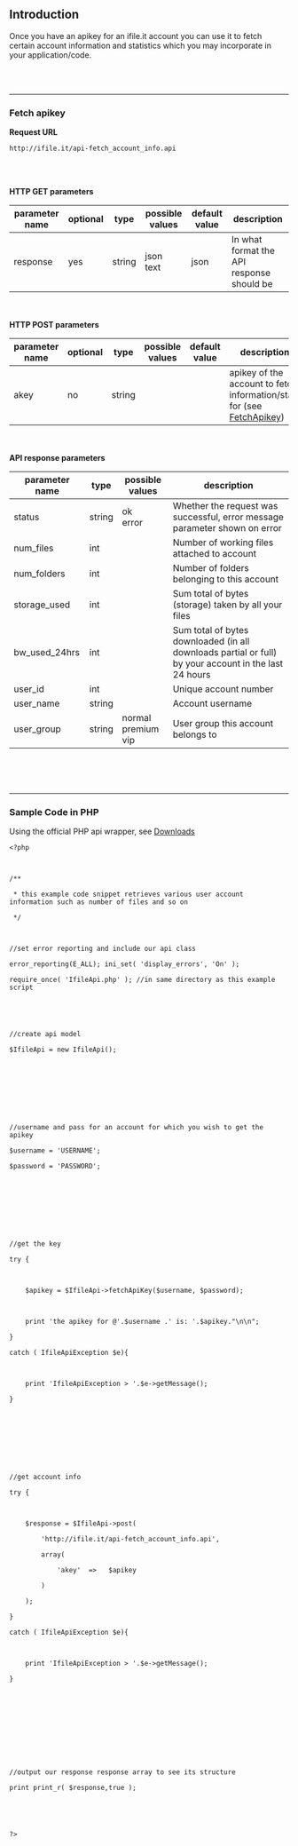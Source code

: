 ## Introduction ##

Once you have an apikey for an ifile.it account you can use it to fetch certain account information and statistics which you may incorporate in your application/code.


<br><br>
<hr />

<h3>Fetch apikey</h3>
<b>Request URL</b>
<pre><code>http://ifile.it/api-fetch_account_info.api<br>
</code></pre>

<br>
<br>
<b>HTTP GET parameters</b>
<table><thead><th> <b>parameter name</b> </th><th> <b>optional</b> </th><th> <b>type</b> </th><th> <b>possible values</b> </th><th> <b>default value</b> </th><th> <b>description</b> </th></thead><tbody>
<tr><td> response              </td><td> yes             </td><td> string      </td><td> json<br />text         </td><td> json                 </td><td> In what format the API response should be </td></tr></tbody></table>

<br>
<br>
<b>HTTP POST parameters</b>
<table><thead><th> <b>parameter name</b> </th><th> <b>optional</b> </th><th> <b>type</b> </th><th> <b>possible values</b> </th><th> <b>default value</b> </th><th> <b>description</b> </th></thead><tbody>
<tr><td> akey                  </td><td> no              </td><td> string      </td><td>                        </td><td>                      </td><td> apikey of the account to fetch information/stats for (see <a href='FetchApikey.md'>FetchApikey</a>) </td></tr></tbody></table>

<br>
<br>
<b>API response parameters</b>
<table><thead><th> <b>parameter name</b> </th><th> <b>type</b> </th><th> <b>possible values</b> </th><th> <b>description</b> </th></thead><tbody>
<tr><td> status                </td><td> string      </td><td> ok<br>error            </td><td> Whether the request was successful, error message parameter shown on error </td></tr>
<tr><td> num_files             </td><td> int         </td><td>                        </td><td> Number of working files attached to account </td></tr>
<tr><td> num_folders           </td><td> int         </td><td>                        </td><td> Number of folders belonging to this account </td></tr>
<tr><td> storage_used          </td><td> int         </td><td>                        </td><td> Sum total of bytes (storage) taken by all your files </td></tr>
<tr><td> bw_used_24hrs         </td><td> int         </td><td>                        </td><td> Sum total of bytes downloaded (in all downloads partial or full) by your account in the last 24 hours </td></tr>
<tr><td> user_id               </td><td> int         </td><td>                        </td><td> Unique account number </td></tr>
<tr><td> user_name             </td><td> string      </td><td>                        </td><td> Account username   </td></tr>
<tr><td> user_group            </td><td> string      </td><td> normal<br>premium<br>vip </td><td> User group this account belongs to </td></tr></tbody></table>

<br><br><br>
<hr />
<h3>Sample Code in PHP</h3>
Using the official PHP api wrapper, see <a href='http://code.google.com/p/ifileit/downloads/list'>Downloads</a>
<pre><code>&lt;?php<br>
<br>
/**<br>
 * this example code snippet retrieves various user account information such as number of files and so on<br>
 */<br>
<br>
//set error reporting and include our api class<br>
error_reporting(E_ALL); ini_set( 'display_errors', 'On' );<br>
require_once( 'IfileApi.php' ); //in same directory as this example script<br>
<br>
<br>
//create api model<br>
$IfileApi = new IfileApi();<br>
<br>
<br>
<br>
<br>
//username and pass for an account for which you wish to get the apikey<br>
$username = 'USERNAME';<br>
$password = 'PASSWORD';<br>
<br>
<br>
<br>
<br>
//get the key<br>
try {<br>
	<br>
	$apikey = $IfileApi-&gt;fetchApiKey($username, $password);<br>
	<br>
	print 'the apikey for @'.$username .' is: '.$apikey."\n\n";<br>
}<br>
catch ( IfileApiException $e){<br>
	<br>
	print 'IfileApiException &gt; '.$e-&gt;getMessage();<br>
}<br>
<br>
<br>
<br>
<br>
//get account info<br>
try {<br>
	<br>
	$response = $IfileApi-&gt;post(<br>
		'http://ifile.it/api-fetch_account_info.api',<br>
		array(<br>
			'akey'	=&gt;	$apikey<br>
		)<br>
	);<br>
}<br>
catch ( IfileApiException $e){<br>
	<br>
	print 'IfileApiException &gt; '.$e-&gt;getMessage();<br>
}<br>
<br>
<br>
<br>
<br>
<br>
//output our response response array to see its structure<br>
print print_r( $response,true );<br>
<br>
<br>
?&gt;<br>
</code></pre>